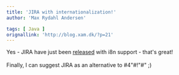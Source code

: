```yaml
---
title: 'JIRA with internationalization!'
author: 'Max Rydahl Andersen'

tags: [ Java ]
orignallink: 'http://blog.xam.dk/?p=21'
---
```

<div><p>Yes - JIRA have just been <a href="http://www.atlassian.com/software/jira/docs/v2.5/i18n.html" title="JIRA 2.5">released</a> with i8n support - that's great!<br><br>
Finally, I can suggest JIRA as an alternative to #4"#!"#" ;)</p></div>
